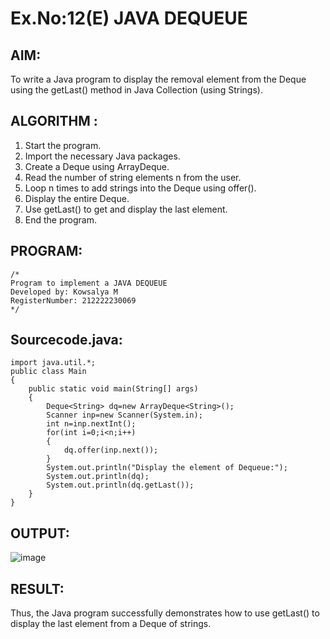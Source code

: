# Ex.No:12(E)  JAVA DEQUEUE

## AIM:
To write a Java program to display the removal element from the Deque using the getLast() method in Java Collection (using Strings).

## ALGORITHM :

1.	Start the program.
2.	Import the necessary Java packages.
3.	Create a Deque<String> using ArrayDeque.
4.	Read the number of string elements n from the user.
5.	Loop n times to add strings into the Deque using offer().
6.	Display the entire Deque.
7.	Use getLast() to get and display the last element.
8.	End the program.

## PROGRAM:
 ```
/*
Program to implement a JAVA DEQUEUE
Developed by: Kowsalya M
RegisterNumber: 212222230069
*/
```

## Sourcecode.java:

```
import java.util.*;
public class Main
{
    public static void main(String[] args)
    {
        Deque<String> dq=new ArrayDeque<String>();
        Scanner inp=new Scanner(System.in);
        int n=inp.nextInt();
        for(int i=0;i<n;i++)
        {
            dq.offer(inp.next());
        }
        System.out.println("Display the element of Dequeue:");
        System.out.println(dq);
        System.out.println(dq.getLast());
    }
}
```

## OUTPUT:

![image](https://github.com/user-attachments/assets/00a48264-021f-4b3e-9aa9-1f7f882c7dd8)


## RESULT:

Thus, the Java program successfully demonstrates how to use getLast() to display the last element from a Deque of strings.


